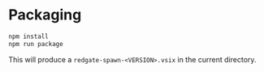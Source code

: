# Packaging

```bash
npm install
npm run package
```

This will produce a `redgate-spawn-<VERSION>.vsix` in the current directory.